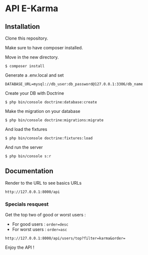 # API E-Karma

## Installation

Clone this repository.

Make sure to have composer installed.

Move in the new directory.

```
$ composer install
```

Generate a .env.local and set 

```
DATABASE_URL=mysql://db_user:db_password@127.0.0.1:3306/db_name
```

Create your DB with Doctrine 
```
$ php bin/console doctrine:database:create
```

Make the migration on your database
```
$ php bin/console doctrine:migrations:migrate
```

And load the fixtures
```
$ php bin/console doctrine:fixtures:load
```

And run the server
```
$ php bin/console s:r
```

## Documentation

Render to the URL to see basics URLs
```
http://127.0.0.1:8000/api
```

### Specials resquest

Get the top two of good or worst users : 
  * For good users : `order=desc`
  * For worst users : `order=asc`
```
http://127.0.0.1:8000/api/users/top?filter=karma&order=
```

Enjoy the API !